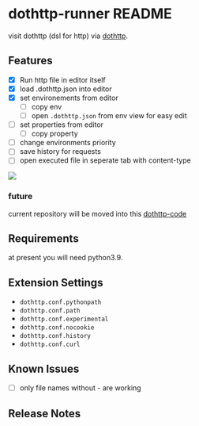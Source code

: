 # dothttp-runner README

visit dothttp (dsl for http) via [dothttp](https://github.com/cedric05/dothttp).
## Features

- [x] Run http file in editor itself
- [x] load .dothttp.json into editor
- [x] set environements from editor
  - [ ] copy env
  - [ ] open `.dothttp.json` from env view for easy edit
- [ ] set properties from editor
  - [ ] copy property
- [ ] change environments priority
- [ ] save history for requests
- [ ] open executed file in seperate tab with content-type

<img src="./demo.gif" >

### future
current repository will be moved into this [dothttp-code](https://github.com/cedric05/dothttp-code)
## Requirements

at present you will need python3.9. 

## Extension Settings

* `dothttp.conf.pythonpath` 
* `dothttp.conf.path` 
* `dothttp.conf.experimental` 
* `dothttp.conf.nocookie`
* `dothttp.conf.history`
* `dothttp.conf.curl`

## Known Issues
- [ ] only file names without - are working

## Release Notes
